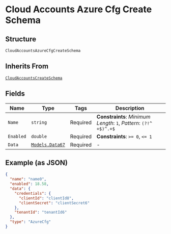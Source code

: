 
# Cloud Accounts Azure Cfg Create Schema

## Structure

`CloudAccountsAzureCfgCreateSchema`

## Inherits From

[`CloudAccountsCreateSchema`](../../doc/models/cloud-accounts-create-schema.md)

## Fields

| Name | Type | Tags | Description |
|  --- | --- | --- | --- |
| `Name` | `string` | Required | **Constraints**: *Minimum Length*: `1`, *Pattern*: `(?!^ +$)^.+$` |
| `Enabled` | `double` | Required | **Constraints**: `>= 0`, `<= 1` |
| `Data` | [`Models.Data67`](../../doc/models/data-67.md) | Required | - |

## Example (as JSON)

```json
{
  "name": "name0",
  "enabled": 18.58,
  "data": {
    "credentials": {
      "clientId": "clientId8",
      "clientSecret": "clientSecret6"
    },
    "tenantId": "tenantId6"
  },
  "type": "AzureCfg"
}
```

